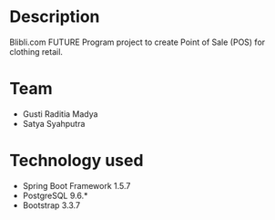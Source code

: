 # Description
Blibli.com FUTURE Program project to create Point of Sale (POS) for clothing retail.

# Team
- Gusti Raditia Madya
- Satya Syahputra

# Technology used
- Spring Boot Framework 1.5.7
- PostgreSQL 9.6.*
- Bootstrap 3.3.7
